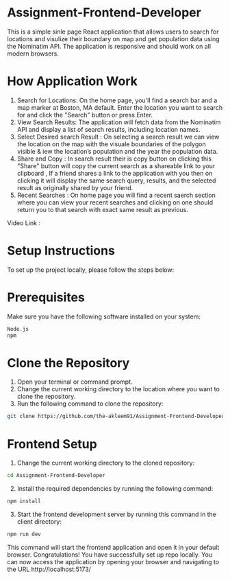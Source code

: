 # Assignment-Frontend-Developer
This is a simple sinle page React application that allows users to search for locations and visulize their boundary on map and get population data using the Nominatim API. The application is responsive and should work on all modern browsers.

# How Application Work
1) Search for Locations: On the home page, you'll find a search bar and a map marker at Boston, MA default. Enter the location you want to search for and click the "Search" button or press Enter.
2) View Search Results: The application will fetch data from the Nominatim API and display a list of search results, including location names.
3) Select Desired search Result : On selecting a search result we can view the location on the map with the visuale boundaries of the polygon visible & iew the location’s population and the year the population data.
4) Share and Copy : In search result their is copy button on clicking this "Share" button will copy the current search as a shareable link to your clipboard , If a friend shares a link to the application with you then on clicking it will display the same search query, results, and the selected result as originally shared by your friend.
5) Recent Searches : On home page you will find a recent saerch section where you can view your recent searches and clicking on one should return you to that search with exact same result as previous.

Video Link : 

# Setup Instructions
To set up the project locally, please follow the steps below:

# Prerequisites
Make sure you have the following software installed on your system:
```bash
Node.js
npm
```

# Clone the Repository
1. Open your terminal or command prompt.
2. Change the current working directory to the location where you want to clone the repository.
3. Run the following command to clone the repository:
```bash  
git clone https://github.com/the-akleem91/Assignment-Frontend-Developer.git
```

# Frontend Setup
1. Change the current working directory to the cloned repository:
```bash 
cd Assignment-Frontend-Developer
```

2. Install the required dependencies by running the following command:  
```bash
npm install
```
3. Start the frontend development server by running this command in the client directory:  
```bash
npm run dev
```
   This command will start the frontend application and open it in your default browser.
Congratulations! You have successfully set up repo locally. You can now access the application by opening your browser and navigating to the URL http://localhost:5173/
